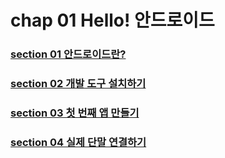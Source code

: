 # chap 01 Hello! 안드로이드

### [section 01 안드로이드란?](https://github.com/hyunmin0317/AndroidProgramming/blob/master/chap01/github/chap01-1.md)

### [section 02 개발 도구 설치하기](https://github.com/hyunmin0317/AndroidProgramming/blob/master/chap01/github/chap01-2.md)
### [section 03 첫 번째 앱 만들기](https://github.com/hyunmin0317/AndroidProgramming/blob/master/chap01/github/chap01-3.md)

### [section 04 실제 단말 연결하기](https://github.com/hyunmin0317/AndroidProgramming/blob/master/chap01/github/chap01-4.md)

